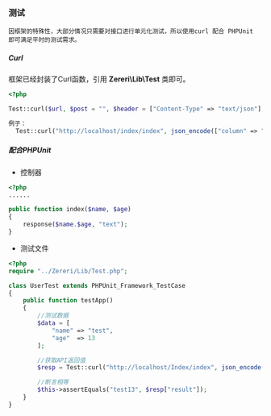 ### 测试

``` 
因框架的特殊性，大部分情况只需要对接口进行单元化测试，所以使用curl 配合 PHPUnit 即可满足平时的测试需求。
```



##### Curl

框架已经封装了Curl函数，引用 **Zereri\Lib\Test** 类即可。

``` php
<?php

Test::curl($url, $post = "", $header = ["Content-Type" => "text/json"], $cookie = "");

例子：
  Test::curl("http://localhost/index/index", json_encode(["column" => "value"]));
```



##### 配合PHPUnit

- 控制器

``` php
<?php
......

public function index($name, $age)
{
	response($name.$age, "text");  
}
```

- 测试文件

``` php
<?php
require "../Zereri/Lib/Test.php";

class UserTest extends PHPUnit_Framework_TestCase
{
	public function testApp()
    {
      	//测试数据
      	$data = [
            "name" => "test",
            "age"  => 13
        ];

    	//获取API返回值
    	$resp = Test::curl("http://localhost/Index/index", json_encode($data));

        //断言相等
        $this->assertEquals("test13", $resp["result"]);
    }
}
```